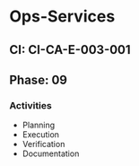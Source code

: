 # Ops-Services

## CI: CI-CA-E-003-001
## Phase: 09

### Activities
- Planning
- Execution
- Verification
- Documentation
